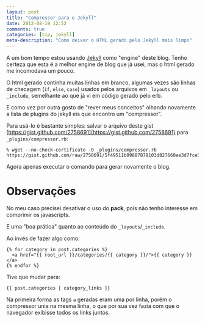 ```yaml
---
layout: post
title: "Compressor para o Jekyll"
date: 2012-08-19 12:52
comments: true
categories: [tip, jekyll]
meta-description: "Como deixar o HTML gerado pelo Jekyll mais limpo"
---
```


A um bom tempo estou usando [Jekyll](https://github.com/mojombo/jekyll) como
"engine" deste blog. Tenho certeza que esta é a melhor engine de blog que já
usei, mas o html gerado me incomodava um pouco.

O html gerado continha muitas linhas em branco, algumas vezes são linhas de
checagem (`if`, `else`, `case`) usados pelos arquivos em `_layouts` ou
`_include`, semelhante ao que já vi em código gerado pelo erb.

E como vez por outra gosto de "rever meus conceitos" olhando novamente a lista
de plugins do jekyll eis que encontro um "compressor".

Para usá-lo é bastante simples: salvar o arquivo deste gist
[https://gist.github.com/2758691](https://gist.github.com/2758691) para
`_plugins/compressor.rb`:

    % wget --no-check-certificate -O _plugins/compressor.rb https://gist.github.com/raw/2758691/5f49511b09887878103d827660ae3d7fce3d1773/compressor.rb

Agora apenas executar o comando para gerar novamente o blog.

# Observações

No meu caso precisei desativar o uso do **pack**, pois não tenho interesse em
comprimir os javascripts.

E uma "boa prática" quanto ao conteúdo do `_layouts`/`_include`.

Ao invés de fazer algo como:

    {% for category in post.categories %}
      <a href="{{ root_url }}/categories/{{ category }}/">{{ category }}</a>
    {% endfor %}

Tive que mudar para:

    {{ post.categories | category_links }}

Na primeira forma as tags `a` geradas eram uma por linha, porém o compressor
unia na mesma linha, o que por sua vez fazia com que o navegador exibisse todos
os links juntos.
